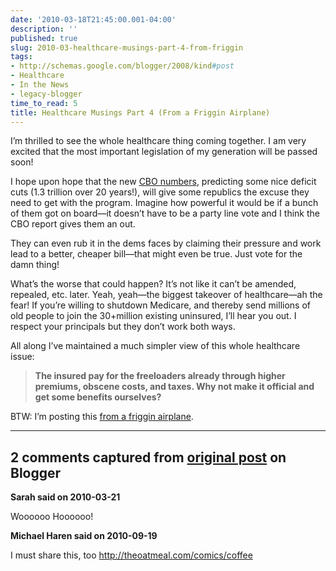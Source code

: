 ```yaml
---
date: '2010-03-18T21:45:00.001-04:00'
description: ''
published: true
slug: 2010-03-healthcare-musings-part-4-from-friggin
tags:
- http://schemas.google.com/blogger/2008/kind#post
- Healthcare
- In the News
- legacy-blogger
time_to_read: 5
title: Healthcare Musings Part 4 (From a Friggin Airplane)
---
```



I’m thrilled to see the whole healthcare thing coming together. I am very excited that the most important legislation of my generation will be passed soon!

I hope upon hope that the new [CBO numbers](http://www.reuters.com/article/idUSTRE61O4NV20100319), predicting some nice deficit cuts (1.3 trillion over 20 years!), will give some republics the excuse they need to get with the program. Imagine how powerful it would be if a bunch of them got on board—it doesn’t have to be a party line vote and I think the CBO report gives them an out. 

They can even rub it in the dems faces by claiming their pressure and work lead to a better, cheaper bill—that might even be true. Just vote for the damn thing!

What’s the worse that could happen? It’s not like it can’t be amended, repealed, etc. later. Yeah, yeah—the biggest takeover of healthcare—ah the fear! If you’re willing to shutdown Medicare, and thereby send millions of old people to join the 30+million existing uninsured, I’ll hear you out. I respect your principals but they don’t work both ways.

All along I’ve maintained a much simpler view of this whole healthcare issue:
<blockquote> 

**The insured pay for the freeloaders already through higher premiums, obscene costs, and taxes. Why not make it official and get some benefits ourselves?**
</blockquote>

BTW: I’m posting this [from a friggin airplane](http://twitter.com/mharen/status/10699650341).

---

## 2 comments captured from [original post](https://blog.wassupy.com/2010/03/healthcare-musings-part-4-from-friggin.html) on Blogger

**Sarah said on 2010-03-21**

Woooooo Hoooooo!

**Michael Haren said on 2010-09-19**

I must share this, too http://theoatmeal.com/comics/coffee

